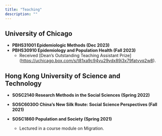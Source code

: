 ```yaml
---
title: "Teaching"
description: ""
---
```


## University of Chicago

* **PBHS31001 Epidemiologic Methods (Dec 2023)** <br>
* **PBHS30910 Epidemiology and Population Health (Fall 2023)** <br>
    - Received [Dean’s Outstanding Teaching Assistant Prize] (https://uchicago.box.com/s/t81xa9c94vu29vdx89i3x79fatvvq2w8).

## Hong Kong University of Science and Technology

* **SOSC2140 Research Methods in the Social Sciences (Spring 2022)** <br>
    
* **SOSC6030O China’s New Silk Route: Social Science Perspectives (Fall 2021)** <br>

* **SOSC1860 Population and Society (Spring 2021)** <br>
    - Lectured in a course module on Migration.
    
<!--
    • Analysed the association between cigarette smoking and the overall survival of multiple myeloma (a type of getriatric cancer) patients, resulting in a manuscript titled “<i>Pre-diagnostic Cigarette Smoking and Overall Survival in Newly Diagnosed Multiple Myeloma Patients</i>”. <br>
#    • Conducted an exploratory spatial analysis of county-level multiple myeloma incidence rates across the U.S. to generate etiologic hypotheses, resulting in a manuscript titled “<i>Geospatial Analysis of Population-based Multiple Myeloma (MM) Incidence in the United States</i>”. <br>
#    • Collaborated with a colleague to analyse the association between overall survival in multiple myeloma patients, 5hmC signatures in cell-free DNA, and chromosomal abnormalities, resulting in two conference abstracts “<i>Population-specific 5-hydroxymethylcytosine Signatures in Circulating Cell-free DNA and Overall Survival Among Blacks and Whites with Multiple Myeloma</i>” and “<i>Population Differences in the Associations Between Chromosomal Abnormalities and Overall Survival Among Blacks and Whites with Multiple Myeloma</i>”. <br>
#    • Designed a follow-up survey using validated instruments to assess quality of life, depression, anxiety, social support, financial burden, intention to seek complementary and alternative medicine, spirituality, and religiosity in a cohort of multiple myeloma patients. <br>
